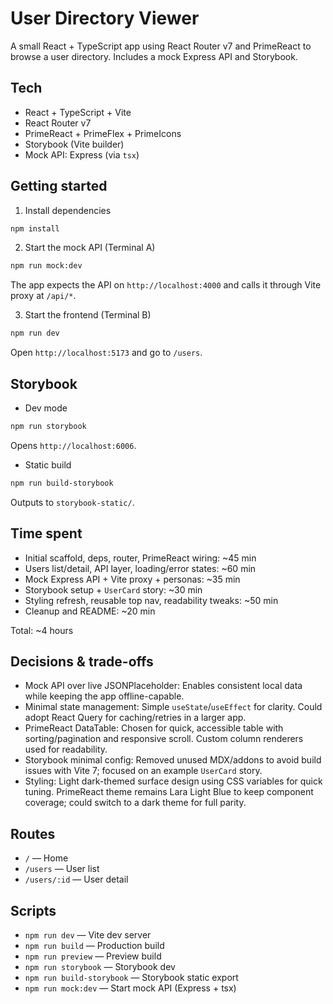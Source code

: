 # User Directory Viewer

A small React + TypeScript app using React Router v7 and PrimeReact to browse a user directory. Includes a mock Express API and Storybook.

## Tech
- React + TypeScript + Vite
- React Router v7
- PrimeReact + PrimeFlex + PrimeIcons
- Storybook (Vite builder)
- Mock API: Express (via `tsx`)

## Getting started
1) Install dependencies
```bash
npm install
```

2) Start the mock API (Terminal A)
```bash
npm run mock:dev
```
The app expects the API on `http://localhost:4000` and calls it through Vite proxy at `/api/*`.

3) Start the frontend (Terminal B)
```bash
npm run dev
```
Open `http://localhost:5173` and go to `/users`.

## Storybook
- Dev mode
```bash
npm run storybook
```
Opens `http://localhost:6006`.

- Static build
```bash
npm run build-storybook
```
Outputs to `storybook-static/`.

## Time spent
- Initial scaffold, deps, router, PrimeReact wiring: ~45 min
- Users list/detail, API layer, loading/error states: ~60 min
- Mock Express API + Vite proxy + personas: ~35 min
- Storybook setup + `UserCard` story: ~30 min
- Styling refresh, reusable top nav, readability tweaks: ~50 min
- Cleanup and README: ~20 min

Total: ~4 hours

## Decisions & trade-offs
- Mock API over live JSONPlaceholder: Enables consistent local data while keeping the app offline-capable.
- Minimal state management: Simple `useState`/`useEffect` for clarity. Could adopt React Query for caching/retries in a larger app.
- PrimeReact DataTable: Chosen for quick, accessible table with sorting/pagination and responsive scroll. Custom column renderers used for readability.
- Storybook minimal config: Removed unused MDX/addons to avoid build issues with Vite 7; focused on an example `UserCard` story.
- Styling: Light dark-themed surface design using CSS variables for quick tuning. PrimeReact theme remains Lara Light Blue to keep component coverage; could switch to a dark theme for full parity.

## Routes
- `/` — Home
- `/users` — User list
- `/users/:id` — User detail

## Scripts
- `npm run dev` — Vite dev server
- `npm run build` — Production build
- `npm run preview` — Preview build
- `npm run storybook` — Storybook dev
- `npm run build-storybook` — Storybook static export
- `npm run mock:dev` — Start mock API (Express + tsx)
